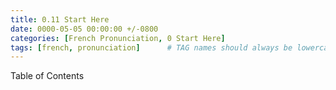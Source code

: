 ```yaml
---
title: 0.11 Start Here
date: 0000-05-05 00:00:00 +/-0800
categories: [French Pronunciation, 0 Start Here]
tags: [french, pronunciation]      # TAG names should always be lowercase
---
```


Table of Contents
